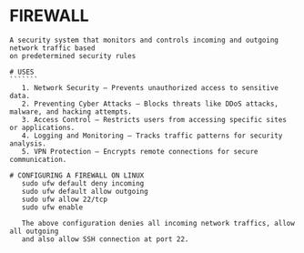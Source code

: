 # FIREWALL
````````
A security system that monitors and controls incoming and outgoing network traffic based
on predetermined security rules

# USES
```````
   1. Network Security – Prevents unauthorized access to sensitive data.
   2. Preventing Cyber Attacks – Blocks threats like DDoS attacks, malware, and hacking attempts.
   3. Access Control – Restricts users from accessing specific sites or applications.
   4. Logging and Monitoring – Tracks traffic patterns for security analysis.
   5. VPN Protection – Encrypts remote connections for secure communication.

# CONFIGURING A FIREWALL ON LINUX
   sudo ufw default deny incoming
   sudo ufw default allow outgoing
   sudo ufw allow 22/tcp
   sudo ufw enable

   The above configuration denies all incoming network traffics, allow all outgoing
   and also allow SSH connection at port 22.
